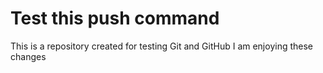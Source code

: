 # Test this push command

This is a repository created for testing Git and GitHub
I am enjoying these changes